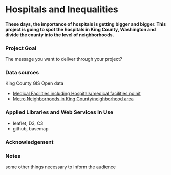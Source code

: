# Hospitals and Inequalities
#### These days, the importance of hospitals is getting bigger and bigger. This project is going to spot the hospitals in King County, Washington and divide the county into the level of neighborhoods.

### Project Goal
The message you want to deliver through your project?

### Data sources
King County GIS Open data
- <a href="https://gis-kingcounty.opendata.arcgis.com/datasets/medical-facilities-including-hospitals-medical-facilities-point/data?orderBy=CODE&orderByAsc=false&page=10">Medical Facilities including Hospitals/medical facilities poinit</a>
- <a href="https://gis-kingcounty.opendata.arcgis.com/datasets/metro-neighborhoods-in-king-county-neighborhood-area/data?geometry=-122.326%2C47.383%2C-122.313%2C47.385">Metro Neighborhoods in King County/neighborhood area</a>
### Applied Libraries and Web Services In Use
- leaflet, D3, C3
- github, basemap

### Acknowledgement

### Notes
some other things necessary to inform the audience
